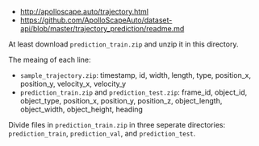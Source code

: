 - http://apolloscape.auto/trajectory.html
- https://github.com/ApolloScapeAuto/dataset-api/blob/master/trajectory_prediction/readme.md

At least download `prediction_train.zip` and unzip it in this directory.

The meaing of each line:

- `sample_trajectory.zip`: timestamp, id, width, length, type, position_x, position_y, velocity_x, velocity_y
- `prediction_train.zip` and `prediction_test.zip`: frame_id, object_id, object_type, position_x, position_y, position_z, object_length, object_width, object_height, heading

Divide files in `prediction_train.zip` in three seperate directories: `prediction_train`, `prediction_val`, and `prediction_test`.
